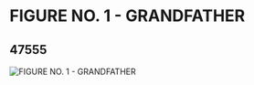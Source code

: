 # FIGURE NO. 1 - GRANDFATHER
## 47555
![FIGURE NO. 1 - GRANDFATHER](https://lc-www-live-s.legocdn.com/media/bricks/5/2/4213808.jpg)